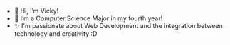 - 👋 Hi, I’m Vicky!
- 💞️ I’m a Computer Science Major in my fourth year!
- ✨ I'm passionate about Web Development and the integration between technology and creativity :D

<!---
nguyenvickyv/nguyenvickyv is a ✨ special ✨ repository because its `README.md` (this file) appears on your GitHub profile.
You can click the Preview link to take a look at your changes.
--->
